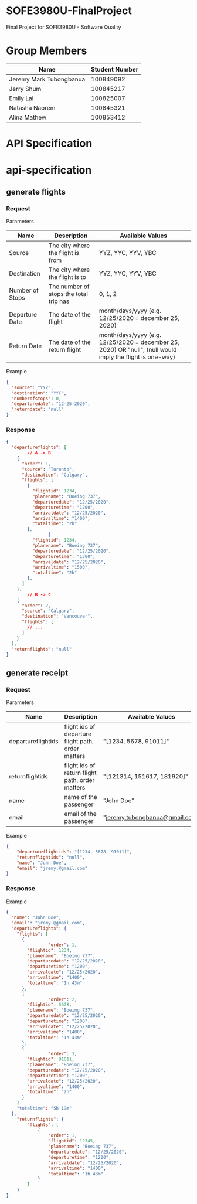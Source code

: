 # SOFE3980U-FinalProject

Final Project for SOFE3980U - Software Quality

# Group Members

| Name                    | Student Number |
| ----------------------- | -------------- |
| Jeremy Mark Tubongbanua | 100849092      |
| Jerry Shum              | 100845217      |
| Emily Lai               | 100825007      |
| Natasha Naorem          | 100845321      |
| Alina Mathew            | 100853412      |

# API Specification

# api-specification

## generate flights

### Request

Parameters

| Name            | Description                            | Available Values                                                                                          |
| --------------- | -------------------------------------- | --------------------------------------------------------------------------------------------------------- |
| Source     | The city where the flight is from      | YYZ, YYC, YYV, YBC                                                                       |
| Destination       | The city where the flight is to        | YYZ, YYC, YYV, YBC                                                                       |
| Number of Stops | The number of stops the total trip has | 0, 1, 2                                                                                                   |
| Departure Date  | The date of the flight                 | month/days/yyyy (e.g. 12/25/2020 = december 25, 2020)                                                     |
| Return Date     | The date of the return flight          | month/days/yyyy (e.g. 12/25/2020 = december 25, 2020) OR "null", (null would imply the flight is one-way) |

Example

```json
{
  "source": "YYZ",
  "destination": "YYC",
  "numberofstops": 0,
  "departuredate": "12-25-2020",
  "returndate": "null"
}
```

### Response

```json
{
  "departureflights": [
		// A -> B
    {
      "order": 1,
      "source": "Toronto",
      "destination": "Calgary",
      "flights": [
        {
          "flightid": 1234,
          "planename": "Boeing 737",
          "departuredate": "12/25/2020",
          "departuretime": "1200",
          "arrivaldate": "12/25/2020",
          "arrivaltime": "1400",
          "totaltime": "2h"
        },
				{
          "flightid": 1234,
          "planename": "Boeing 737",
          "departuredate": "12/25/2020",
          "departuretime": "1300",
          "arrivaldate": "12/25/2020",
          "arrivaltime": "1500",
          "totaltime": "2h"
        },
      ]
    },
		// B -> C
    {
      "order": 2,
      "source": "Calgary",
      "destination": "Vancouver",
      "flights": [
        // ...
      ]
    }
  ],
  "returnflights": "null"
}
```

## generate receipt

### Request

Parameters

| Name               | Description                                        | Available Values               |
| ------------------ | -------------------------------------------------- | ------------------------------ |
| departureflightids | flight ids of departure flight path, order matters | "[1234, 5678, 91011]"          |
| returnflightids    | flight ids of return flight path, order matters    | "[121314, 151617, 181920]"     |
| name               | name of the passenger                              | "John Doe"                     |
| email              | email of the passenger                             | "jeremy.tubongbanua@gmail.com" |

Example

```json
{
	"departureflightids": "[1234, 5678, 91011]",
	"returnflightids": "null",
	"name": "John Doe",
	"email": "jremy.@gmail.com"
}
```

### Response

Example

```json
{
  "name": "John Doe",
  "email": "jremy.@gmail.com",
  "departureflights": {
    "flights": [
      {
				"order": 1,
        "flightid": 1234,
        "planename": "Boeing 737",
        "departuredate": "12/25/2020",
        "departuretime": "1200",
        "arrivaldate": "12/25/2020",
        "arrivaltime": "1400",
        "totaltime": "1h 43m"
      },
      {
				"order": 2,
        "flightid": 5678,
        "planename": "Boeing 737",
        "departuredate": "12/25/2020",
        "departuretime": "1200",
        "arrivaldate": "12/25/2020",
        "arrivaltime": "1400",
        "totaltime": "1h 43m"
      },
      {
				"order": 3,
        "flightid": 91011,
        "planename": "Boeing 737",
        "departuredate": "12/25/2020",
        "departuretime": "1200",
        "arrivaldate": "12/25/2020",
        "arrivaltime": "1400",
        "totaltime": "2h"
      }
    ]
    "totaltime": "5h 19m"
  },
	"returnflights": {
		"flights": [
			{
				"order": 1,
				"flightid": 12345,
				"planename": "Boeing 737",
				"departuredate": "12/25/2020",
				"departuretime": "1200",
				"arrivaldate": "12/25/2020",
				"arrivaltime": "1400",
				"totaltime": "1h 43m"
			}
		]
	}
}
```
